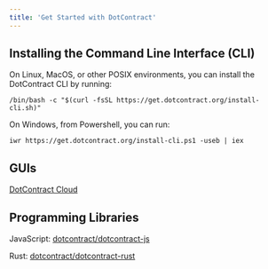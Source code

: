 ```yaml
---
title: 'Get Started with DotContract'
---
```


## Installing the Command Line Interface (CLI)

On Linux, MacOS, or other POSIX environments, you can install the DotContract CLI by running:

```
/bin/bash -c "$(curl -fsSL https://get.dotcontract.org/install-cli.sh)"
```

On Windows, from Powershell, you can run:

```
iwr https://get.dotcontract.org/install-cli.ps1 -useb | iex
```
## GUIs

[DotContract Cloud](http://dotcontract.cloud)

## Programming Libraries

JavaScript: [dotcontract/dotcontract-js](https://github.com/dotcontract)

Rust:  [dotcontract/dotcontract-rust](https://github.com/dotcontract)